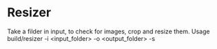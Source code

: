 # Resizer
Take a filder in input, to check for images, crop and resize them.
Usage build/resizer -i <input_folder> -o <output_folder> -s <size>